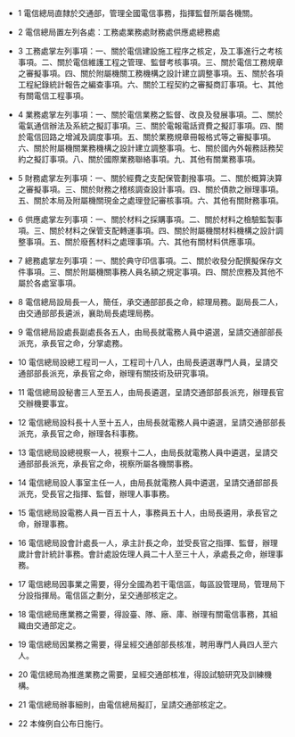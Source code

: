 * 1 電信總局直隸於交通部，管理全國電信事務，指揮監督所屬各機關。

* 2 電信總局置左列各處：工務處業務處財務處供應處總務處

* 3 工務處掌左列事項：一、關於電信建設施工程序之核定，及工事進行之考核事項。二、關於電信維護工程之管理、監督考核事項。三、關於電信工務規章之審擬事項。四、關於附屬機關工務機構之設計建立調整事項。五、關於各項工程紀錄統計報告之編查事項。六、關於工程契約之審擬商訂事項。七、其他有關電信工程事項。

* 4 業務處掌左列事項：一、關於電信業務之監督、改良及發展事項。二、關於電氣通信辦法及系統之擬訂事項。三、關於電報電話資費之擬訂事項。四、關於電信回路之增減及調度事項。五、關於業務規章冊報格式等之審擬事項。六、關於附屬機關業務機構之設計建立調整事項。七、關於國內外報務話務契約之擬訂事項。八、關於國際業務聯絡事項。九、其他有關業務事項。

* 5 財務處掌左列事項：一、關於經費之支配保管劃撥事項。二、關於概算決算之審擬事項。三、關於財務之稽核調查設計事項。四、關於債款之辦理事項。五、關於本局及附屬機關現金之處理登記審核事項。六、其他有關財務事項。

* 6 供應處掌左列事項：一、關於材料之採購事項。二、關於材料之檢驗監製事項。三、關於材料之保管支配轉運事項。四、關於附屬機關材料機構之設計調整事項。五、關於廢舊材料之處理事項。六、其他有關材料供應事項。

* 7 總務處掌左列事項：一、關於典守印信事項。二、關於收發分配撰擬保存文件事項。三、關於附屬機關事務人員名額之規定事項。四、關於庶務及其他不屬於各處室事項。

* 8 電信總局設局長一人，簡任，承交通部部長之命，綜理局務。副局長二人，由交通部部長遴派，襄助局長處理局務。

* 9 電信總局設處長副處長各五人，由局長就電務人員中遴選，呈請交通部部長派充，承長官之命，分掌處務。

* 10 電信總局設總工程司一人，工程司十八人，由局長遴選專門人員，呈請交通部部長派充，承長官之命，辦理有關技術及研究事項。

* 11 電信總局設秘書三人至五人，由局長遴選，呈請交通部部長派充，辦理長官交辦機要事宜。

* 12 電信總局設科長十人至十五人，由局長就電務人員中遴選，呈請交通部部長派充，承長官之命，辦理各科事務。

* 13 電信總局設總視察一人，視察十二人，由局長就電務人員中遴選，呈請交通部部長派充，承長官之命，視察所屬各機關事務。

* 14 電信總局設人事室主任一人，由局長就電務人員中遴選，呈請交通部部長派充，受長官之指揮、監督，辦理人事事務。

* 15 電信總局設電務人員一百五十人，事務員五十人，由局長遴用，承長官之命，辦理事務。

* 16 電信總局設會計處長一人，承主計長之命，並受長官之指揮、監督，辦理歲計會計統計事務。會計處設佐理人員二十人至三十人，承處長之命，辦理事務。

* 17 電信總局因事業之需要，得分全國為若干電信區，每區設管理局，管理局下分設指揮局。電信區之劃分，呈交通部核定之。

* 18 電信總局應業務之需要，得設臺、隊、廠、庫、辦理有關電信事務，其組織由交通部定之。

* 19 電信總局因業務之需要，得呈經交通部部長核准，聘用專門人員四人至六人。

* 20 電信總局為推進業務之需要，呈經交通部核准，得設試驗研究及訓練機構。

* 21 電信總局辦事細則，由電信總局擬訂，呈請交通部核定之。

* 22 本條例自公布日施行。

